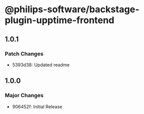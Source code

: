 # @philips-software/backstage-plugin-upptime-frontend

## 1.0.1

### Patch Changes

- 5393d38: Updated readme

## 1.0.0

### Major Changes

- 906452f: Initial Release
